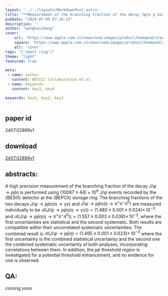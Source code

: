 ```yaml
---
layout: '../../layouts/MarkdownPost.astro'
title: "**Measurement of the branching fraction of the decay Jψto p barp η**"
pubDate: "2024-07-09 07:16:33"
description: ''
author: "wanghaisheng"
cover:
    url: 'https://www.apple.com.cn/newsroom/images/product/homepod/standard/Apple-HomePod-hero-230118_big.jpg.large_2x.jpg'
    square: 'https://www.apple.com.cn/newsroom/images/product/homepod/standard/Apple-HomePod-hero-230118_big.jpg.large_2x.jpg'
    alt: 'cover'
tags: "['smart ring']" 
theme: 'light'
featured: true

meta:
 - name: author
   content: BESIII Collaboration et.al.
 - name: keywords
   content: key3, key4

keywords: key1, key2, key3
---
```


## paper id
2407.02899v1
## download
[2407.02899v1](http://arxiv.org/abs/2407.02899v1)
## abstracts:
A high precision measurement of the branching fraction of the decay $J/\psi \to p \bar{p} \eta$ is performed using $(10 087 \pm 44) \times 10^6$ $J/\psi$ events recorded by the {BESIII} detector at the {BEPCII} storage ring. The branching fractions of the two decays $J/\psi \to p \bar{p} \eta(\eta \to \gamma\gamma)$ and $J/\psi \to p \bar{p} \eta(\eta \to \pi^+ \pi^- \pi^0)$ are measured individually to be $\mathcal{B}(J/\psi \to p \bar{p} \eta(\eta \to \gamma\gamma)) = (1.480 \pm 0.001 \pm 0.024)\times\,10^{-3}$ and $\mathcal{B}(J/\psi \to p \bar{p} \eta(\eta \to \pi^+ \pi^- \pi^0)) = (1.557 \pm 0.003 \pm 0.038)\times\,10^{-3}$, where the first uncertainties are statistical and the second systematic. Both results are compatible within their uncorrelated systematic uncertainties. The combined result is $\mathcal{B}(J/\psi \to p \bar{p} \eta)=(1.495 \pm 0.001 \pm 0.023)\times\,10^{-3}$ where the first uncertainty is the combined statistical uncertainty and the second one the combined systematic uncertainty of both analyses, incorporating correlations between them. In addition, the $p \bar{p}$ threshold region is investigated for a potential threshold enhancement, and no evidence for one is observed.
## QA:
coming soon
